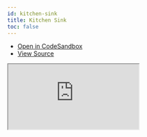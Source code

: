 ```yaml
---
id: kitchen-sink
title: Kitchen Sink
toc: false
---
```


- [Open in CodeSandbox](https://codesandbox.io/s/github/tannerlinsley/react-location/tree/main/examples/kitchen-sink)
- [View Source](https://github.com/tannerlinsley/react-location/tree/main/examples/kitchen-sink)

<iframe
  src="https://codesandbox.io/embed/github/tannerlinsley/react-location/tree/main/examples/kitchen-sink?autoresize=1&fontsize=14&theme=dark"
  title="tannerlinsley/react-location: simple"
  sandbox="allow-forms allow-modals allow-popups allow-presentation allow-same-origin allow-scripts"
  style={{
    width: '100%',
    height: '80vh',
    border: '0',
    borderRadius: 8,
    overflow: 'hidden',
    position: 'static',
    zIndex: 0,
  }}
></iframe>
